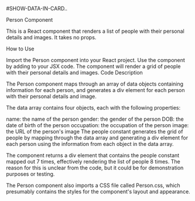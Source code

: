 #SHOW-DATA-IN-CARD..

Person Component

This is a React component that renders a list of people with their personal details and images. It takes no props.

How to Use

Import the Person component into your React project.
Use the component by adding <Person /> to your JSX code.
The component will render a grid of people with their personal details and images.
Code Description

The Person component maps through an array of data objects containing information for each person, and generates a div element for each person with their personal details and image.

The data array contains four objects, each with the following properties:

name: the name of the person
gender: the gender of the person
DOB: the date of birth of the person
occupation: the occupation of the person
image: the URL of the person's image
The people constant generates the grid of people by mapping through the data array and generating a div element for each person using the information from each object in the data array.

The component returns a div element that contains the people constant mapped out 7 times, effectively rendering the list of people 8 times. The reason for this is unclear from the code, but it could be for demonstration purposes or testing.

The Person component also imports a CSS file called Person.css, which presumably contains the styles for the component's layout and appearance.
